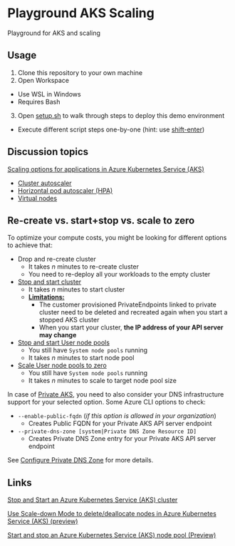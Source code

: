 # Playground AKS Scaling

Playground for AKS and scaling

## Usage

1. Clone this repository to your own machine
2. Open Workspace
  - Use WSL in Windows
  - Requires Bash
3. Open [setup.sh](setup.sh) to walk through steps to deploy this demo environment
  - Execute different script steps one-by-one (hint: use [shift-enter](https://github.com/JanneMattila/some-questions-and-some-answers/blob/master/q%26a/vs_code.md#automation-tip-shift-enter))

## Discussion topics

[Scaling options for applications in Azure Kubernetes Service (AKS)](https://docs.microsoft.com/en-us/azure/aks/concepts-scale)

- [Cluster autoscaler](https://docs.microsoft.com/en-us/azure/aks/cluster-autoscaler)
- [Horizontal pod autoscaler (HPA)](https://docs.microsoft.com/en-us/azure/aks/tutorial-kubernetes-scale?tabs=azure-cli)
- [Virtual nodes](https://docs.microsoft.com/en-us/azure/aks/virtual-nodes-cli)

## Re-create vs. start+stop vs. scale to zero

To optimize your compute costs, you might be looking for different options
to achieve that:

- Drop and re-create cluster
  - It takes *n* minutes to re-create cluster
  - You need to re-deploy all your workloads to the empty cluster
- [Stop and start cluster](https://docs.microsoft.com/en-us/azure/aks/start-stop-cluster)
  - It takes *n* minutes to start cluster
  - **[Limitations:](https://docs.microsoft.com/en-us/azure/aks/start-stop-cluster?tabs=azure-cli#limitations)**
    - The customer provisioned PrivateEndpoints linked to private cluster need to be deleted and recreated again when you start a stopped AKS cluster
    - When you start your cluster, **the IP address of your API server may change**
- [Stop and start User node pools](https://docs.microsoft.com/en-us/azure/aks/start-stop-nodepools)
  - You still have `System node pools` running
  - It takes *n* minutes to start node pool
- [Scale User node pools to zero](https://docs.microsoft.com/en-us/azure/aks/scale-cluster#scale-user-node-pools-to-0)
  - You still have `System node pools` running
  - It takes *n* minutes to scale to target node pool size

In case of [Private AKS](https://docs.microsoft.com/en-us/azure/aks/private-clusters),
you need to also consider your DNS infrastructure support for your selected option.
Some Azure CLI options to check:
- `--enable-public-fqdn` (_if this option is allowed in your organization_)
  - Creates Public FQDN for your Private AKS API server endpoint
- `--private-dns-zone [system|Private DNS Zone Resource ID]`
  - Creates Private DNS Zone entry for your Private AKS API server endpoint

See [Configure Private DNS Zone](https://docs.microsoft.com/en-us/azure/aks/private-clusters#configure-private-dns-zone)
for more details.

## Links

[Stop and Start an Azure Kubernetes Service (AKS) cluster](https://docs.microsoft.com/en-us/azure/aks/start-stop-cluster?tabs=azure-cli)

[Use Scale-down Mode to delete/deallocate nodes in Azure Kubernetes Service (AKS) (preview)](https://docs.microsoft.com/en-us/azure/aks/scale-down-mode)

[Start and stop an Azure Kubernetes Service (AKS) node pool (Preview)](https://docs.microsoft.com/en-us/azure/aks/start-stop-nodepools)

